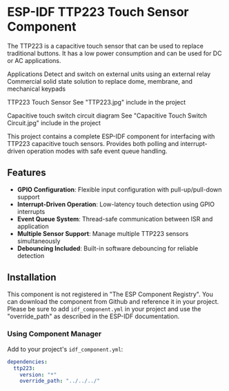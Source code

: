 # ESP-IDF TTP223 Touch Sensor Component

The TTP223 is a capacitive touch sensor that can be used to replace traditional buttons. It has a low power consumption and can be used for DC or AC applications. 

Applications 
    Detect and switch on external units using an external relay
    Commercial solid state solution to replace dome, membrane, and mechanical keypads

TTP223 Touch Sensor
    See "TTP223.jpg" include in the project

Capacitive touch switch circuit diagram
    See "Capacitive Touch Switch Circuit.jpg" include in the project    


This project contains a complete ESP-IDF component for interfacing with TTP223 capacitive touch sensors. Provides both polling and interrupt-driven operation modes with safe event queue handling.

## Features

- **GPIO Configuration**: Flexible input configuration with pull-up/pull-down support
- **Interrupt-Driven Operation**: Low-latency touch detection using GPIO interrupts
- **Event Queue System**: Thread-safe communication between ISR and application
- **Multiple Sensor Support**: Manage multiple TTP223 sensors simultaneously
- **Debouncing Included**: Built-in software debouncing for reliable detection

## Installation

This component is not registered in "The ESP Component Registry". You can download the component from Github and reference it in your project.  Please be sure to add `idf_component.yml` in your project and use the "override_path" as described in the ESP-IDF documentation.

### Using Component Manager
Add to your project's `idf_component.yml`:
```yaml
dependencies:
  ttp223:
    version: "*"
    override_path: "../../../"